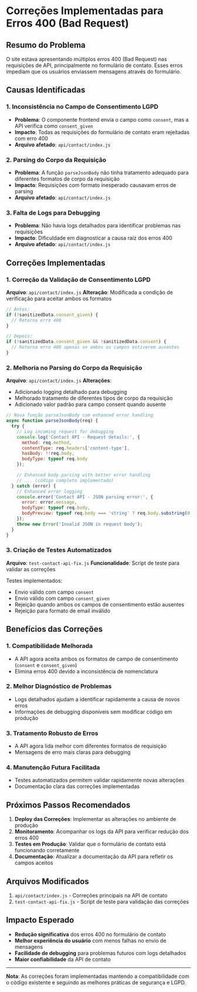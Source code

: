 # Correções Implementadas para Erros 400 (Bad Request)

## Resumo do Problema
O site estava apresentando múltiplos erros 400 (Bad Request) nas requisições de API, principalmente no formulário de contato. Esses erros impediam que os usuários enviassem mensagens através do formulário.

## Causas Identificadas

### 1. Inconsistência no Campo de Consentimento LGPD
- **Problema**: O componente frontend envia o campo como `consent`, mas a API verifica como `consent_given`
- **Impacto**: Todas as requisições do formulário de contato eram rejeitadas com erro 400
- **Arquivo afetado**: `api/contact/index.js`

### 2. Parsing do Corpo da Requisição
- **Problema**: A função `parseJsonBody` não tinha tratamento adequado para diferentes formatos de corpo da requisição
- **Impacto**: Requisições com formato inesperado causavam erros de parsing
- **Arquivo afetado**: `api/contact/index.js`

### 3. Falta de Logs para Debugging
- **Problema**: Não havia logs detalhados para identificar problemas nas requisições
- **Impacto**: Dificuldade em diagnosticar a causa raiz dos erros 400
- **Arquivo afetado**: `api/contact/index.js`

## Correções Implementadas

### 1. Correção da Validação de Consentimento LGPD
**Arquivo**: `api/contact/index.js`
**Alteração**: Modificada a condição de verificação para aceitar ambos os formatos

```javascript
// Antes:
if (!sanitizedData.consent_given) {
  // Retorna erro 400
}

// Depois:
if (!sanitizedData.consent_given && !sanitizedData.consent) {
  // Retorna erro 400 apenas se ambos os campos estiverem ausentes
}
```

### 2. Melhoria no Parsing do Corpo da Requisição
**Arquivo**: `api/contact/index.js`
**Alterações**:
- Adicionado logging detalhado para debugging
- Melhorado tratamento de diferentes tipos de corpo da requisição
- Adicionado valor padrão para campo consent quando ausente

```javascript
// Nova função parseJsonBody com enhanced error handling
async function parseJsonBody(req) {
  try {
    // Log incoming request for debugging
    console.log('Contact API - Request details:', {
      method: req.method,
      contentType: req.headers['content-type'],
      hasBody: !!req.body,
      bodyType: typeof req.body
    });

    // Enhanced body parsing with better error handling
    // ... (código completo implementado)
  } catch (error) {
    // Enhanced error logging
    console.error('Contact API - JSON parsing error:', {
      error: error.message,
      bodyType: typeof req.body,
      bodyPreview: typeof req.body === 'string' ? req.body.substring(0, 100) : 'non-string body'
    });
    throw new Error('Invalid JSON in request body');
  }
}
```

### 3. Criação de Testes Automatizados
**Arquivo**: `test-contact-api-fix.js`
**Funcionalidade**: Script de teste para validar as correções

Testes implementados:
- Envio válido com campo `consent`
- Envio válido com campo `consent_given`
- Rejeição quando ambos os campos de consentimento estão ausentes
- Rejeição para formato de email inválido

## Benefícios das Correções

### 1. Compatibilidade Melhorada
- A API agora aceita ambos os formatos de campo de consentimento (`consent` e `consent_given`)
- Elimina erros 400 devido a inconsistência de nomenclatura

### 2. Melhor Diagnóstico de Problemas
- Logs detalhados ajudam a identificar rapidamente a causa de novos erros
- Informações de debugging disponíveis sem modificar código em produção

### 3. Tratamento Robusto de Erros
- A API agora lida melhor com diferentes formatos de requisição
- Mensagens de erro mais claras para debugging

### 4. Manutenção Futura Facilitada
- Testes automatizados permitem validar rapidamente novas alterações
- Documentação clara das correções implementadas

## Próximos Passos Recomendados

1. **Deploy das Correções**: Implementar as alterações no ambiente de produção
2. **Monitoramento**: Acompanhar os logs da API para verificar redução dos erros 400
3. **Testes em Produção**: Validar que o formulário de contato está funcionando corretamente
4. **Documentação**: Atualizar a documentação da API para refletir os campos aceitos

## Arquivos Modificados

1. `api/contact/index.js` - Correções principais na API de contato
2. `test-contact-api-fix.js` - Script de teste para validação das correções

## Impacto Esperado

- **Redução significativa** dos erros 400 no formulário de contato
- **Melhor experiência do usuário** com menos falhas no envio de mensagens
- **Facilidade de debugging** para problemas futuros com logs detalhados
- **Maior confiabilidade** da API de contato

---

**Nota**: As correções foram implementadas mantendo a compatibilidade com o código existente e seguindo as melhores práticas de segurança e LGPD.
